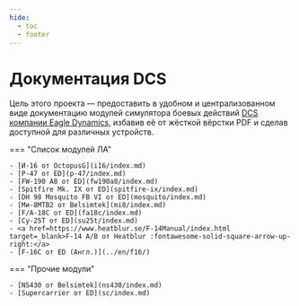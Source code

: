 ```yaml
---
hide:
  - toc
  - footer
---
```


# Документация DCS

Цель этого проекта — предоставить в удобном и централизованном виде документацию модулей симулятора боевых действий <a href="https://www.digitalcombatsimulator.com" target="_blank">DCS компании Eagle Dynamics,</a> избавив её от жёсткой вёрстки PDF и сделав доступной для различных устройств.


=== "Список модулей ЛА"

    - [И-16 от OctopusG](i16/index.md)        
    - [P-47 от ED](p-47/index.md)        
    - [FW-190 A8 от ED](fw190a8/index.md)
    - [Spitfire Mk. IX от ED](spitfire-ix/index.md)
    - [DH 98 Mosquito FB VI от ED](mosquito/index.md)
    - [Ми-8МТВ2 от Belsimtek](mi8/index.md)
    - [F/A-18C от ED](fa18c/index.md)    
    - [Су-25Т от ED](su25t/index.md)     
    - <a href=https://www.heatblur.se/F-14Manual/index.html target=_blank>F-14 A/B от Heatblur :fontawesome-solid-square-arrow-up-right:</a>
    - [F-16C от ED (Англ.)](../en/f16/)

=== "Прочие модули"

    - [NS430 от Belsimtek](ns430/index.md)
    - [Supercarrier от ED](sc/index.md)     
